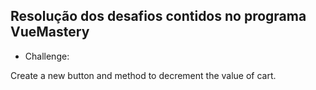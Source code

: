 ## Resolução dos desafios contidos no programa VueMastery

* Challenge:

Create a new button and method to decrement the value of cart.
